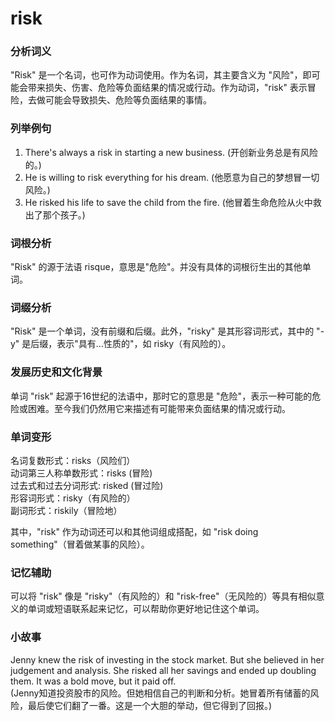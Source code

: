 # risk

### 分析词义

  

"Risk" 是一个名词，也可作为动词使用。作为名词，其主要含义为 "风险"，即可能会带来损失、伤害、危险等负面结果的情况或行动。作为动词，"risk" 表示冒险，去做可能会导致损失、危险等负面结果的事情。

  

### 列举例句

  

1.  There's always a risk in starting a new business. (开创新业务总是有风险的。)
2.  He is willing to risk everything for his dream. (他愿意为自己的梦想冒一切风险。)
3.  He risked his life to save the child from the fire. (他冒着生命危险从火中救出了那个孩子。)

  

### 词根分析

  

"Risk" 的源于法语 risque，意思是"危险"。并没有具体的词根衍生出的其他单词。

  

### 词缀分析

  

"Risk" 是一个单词，没有前缀和后缀。此外，"risky" 是其形容词形式，其中的 "-y" 是后缀，表示"具有…性质的"，如 risky（有风险的）。

  

### 发展历史和文化背景

  

单词 "risk" 起源于16世纪的法语中，那时它的意思是 "危险"，表示一种可能的危险或困难。至今我们仍然用它来描述有可能带来负面结果的情况或行动。

  

### 单词变形

  

名词复数形式：risks（风险们）  
动词第三人称单数形式：risks (冒险)  
过去式和过去分词形式: risked (冒过险)  
形容词形式：risky（有风险的）  
副词形式：riskily（冒险地）

  

其中，"risk" 作为动词还可以和其他词组成搭配，如 "risk doing something"（冒着做某事的风险）。

  

### 记忆辅助

  

可以将 "risk" 像是 "risky"（有风险的）和 "risk-free"（无风险的）等具有相似意义的单词或短语联系起来记忆，可以帮助你更好地记住这个单词。

  

### 小故事

  

Jenny knew the risk of investing in the stock market. But she believed in her judgement and analysis. She risked all her savings and ended up doubling them. It was a bold move, but it paid off.  
(Jenny知道投资股市的风险。但她相信自己的判断和分析。她冒着所有储蓄的风险，最后使它们翻了一番。这是一个大胆的举动，但它得到了回报。)
